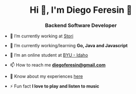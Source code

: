 <h1 align="center">Hi 👋, I'm Diego Feresin 🤘</h1>
<h3 align="center">Backend Software Developer</h3>

- 🔭 I’m currently working at [Stori]([https://ar.linkedin.com/company/ual%C3%A1](https://www.linkedin.com/company/stori-card/))

- 🌱 I’m currently working/learning **Go, Java and Javascript**

- 🌱 I’m an online student at [BYU - Idaho](https://www.byui.edu/)

- 📫 How to reach me **diegoferesin@gmail.com**

- 📄 Know about my experiences [here](https://www.linkedin.com/in/diegoferesin/)

- ⚡ Fun fact **I love to play and listen to music**
